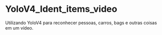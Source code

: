 # YoloV4_Ident_items_video
Utilizando YoloV4 para reconhecer pessoas, carros, bags e outras coisas em um vídeo.
